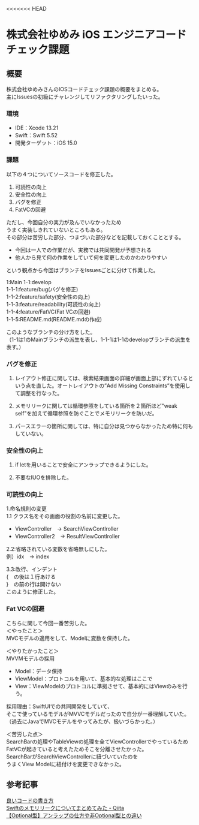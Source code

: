 <<<<<<< HEAD
# 株式会社ゆめみ iOS エンジニアコードチェック課題

## 概要

株式会社ゆめみさんのIOSコードチェック課題の概要をまとめる。  
主にIssuesの初級にチャレンジしてリファクタリングしたいった。


### 環境

- IDE：Xcode 13.21
- Swift：Swift 5.52
- 開発ターゲット：iOS 15.0

### 課題

以下の４つについてソースコードを修正した。
1. 可読性の向上
2. 安全性の向上
3. バグを修正
4. FatVCの回避

ただし、今回自分の実力が及んでいなかったため  
うまく実装しきれていないところもある。  
その部分は苦労した部分、つまづいた部分などを記載しておくこととする。  


* 今回は一人での作業だが、実務では共同開発が予想される  
* 他人から見て何の作業をしていて何を変更したのかわかりやすい

という観点から今回はブランチをIssuesごとに分けて作業した。  

1:Main
1-1:develop  
1-1-1:feature/bug(バグを修正)  
1-1-2:feature/safety(安全性の向上)  
1-1-3:feature/readability(可読性の向上)  
1-1-4:feature/FatVC(Fat VCの回避)  
1-1-5:README.md(README.mdの作成)  

このようなブランチの分け方をした。  
（1-1は1のMainブランチの派生を表し、1-1-1は1-1のdevelopブランチの派生を表す。）

 
 
### バグを修正
1. レイアウト修正に関しては、検索結果画面の詳細が画面上部にずれているという点を直した。オートレイアウトの”Add Missing Constraints”を使用して調整を行なった。

2. メモリリークに関しては循環参照をしている箇所を２箇所ほど"weak self"を加えて循環参照を防ぐことでメモリリークを防いだ。

3. パースエラーの箇所に関しては、特に自分は見つからなかったため特に何もしていない。

### 安全性の向上
1. if letを用いることで安全にアンラップできるようにした。

2. 不要なIUOを排除した。

### 可読性の向上
1.命名規則の変更  
1.1 クラス名をその画面の役割の名前に変更した。  
* ViewController　→ SearchViewContlroller   
* ViewController2　→ ResultViewContlroller  

2.2:省略されている変数を省略無しにした。  
例）idx　→ index

3.3:改行、インデント  
{　の後は１行あける  
}　の前の行は開けない  
このように修正した。  

### Fat VCの回避  
こちらに関して今回一番苦労した。  
＜やったこと＞  
MVCモデルの適用をして、Modelに変数を保持した。  
  
＜やりたかったこと＞  
MVVMモデルの採用  
* Model：データ保持  
* ViewModel：プロトコルを用いて、基本的な処理はここで  
* View：ViewModelのプロトコルに準拠させて、基本的にはViewのみを行う。  
  
採用理由：SwiftUIでの共同開発をしていて、  
そこで使っているモデルがMVVCモデルだったので自分が一番理解していた。  
（過去にJavaでMVCモデルをやってみたが、扱いづらかった。）  
  
＜苦労した点＞  
SearchBarの処理やTableViewの処理を全てViewControllerでやっているため  
FatVCが起きていると考えたためそこを分離させたかった。  
SearchBarがSearchViewControllerに紐づいていたのを  
うまくView Modelに紐付けを変更できなかった。  


## 参考記事

[良いコードの書き方](https://qiita.com/alt_yamamoto/items/25eda376e6b947208996)  
[Swiftのメモリリークについてまとめてみた - Qiita](https://qiita.com/ryu1sazae/items/201275f9ac3af1ec9e64)  
[【Optional型】アンラップの仕方や非Optional型との違い](https://tech-maga.com/swift-optional)  

